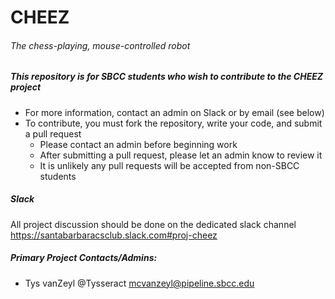# CHEEZ
###### The chess-playing, mouse-controlled robot

##### This repository is for SBCC students who wish to contribute to the CHEEZ project
- For more information, contact an admin on Slack or by email (see below)
- To contribute, you must fork the repository, write your code, and submit a pull request
  - Please contact an admin before beginning work
  - After submitting a pull request, please let an admin know to review it
  - It is unlikely any pull requests will be accepted from non-SBCC students

##### Slack
All project discussion should be done on the dedicated slack channel
<https://santabarbaracsclub.slack.com#proj-cheez>

##### Primary Project Contacts/Admins:
- Tys vanZeyl @Tysseract <mcvanzeyl@pipeline.sbcc.edu>

